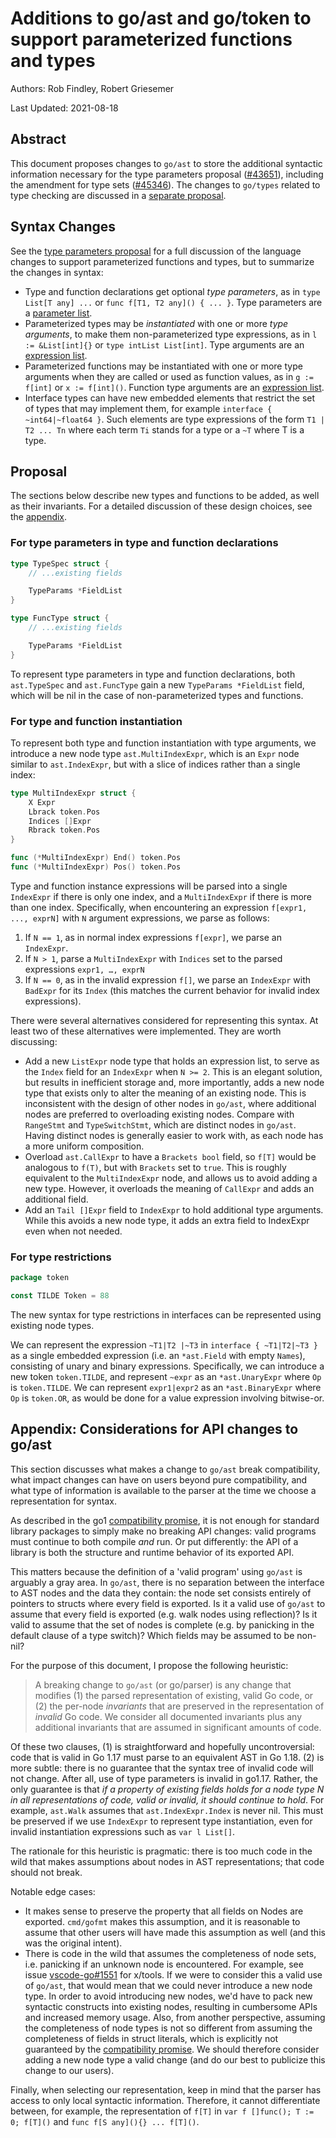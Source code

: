 # Additions to go/ast and go/token to support parameterized functions and types

Authors: Rob Findley, Robert Griesemer

Last Updated: 2021-08-18

## Abstract

This document proposes changes to `go/ast` to store the additional syntactic information necessary for the type parameters proposal ([#43651](https://golang.org/issues/43651)), including the amendment for type sets ([#45346](https://golang.org/issues/45346)). The changes to `go/types` related to type checking are discussed in a [separate proposal](https://golang.org/cl/328610).

## Syntax Changes

See the [type parameters proposal] for a full discussion of the language changes to support parameterized functions and types, but to summarize the changes in syntax:

- Type and function declarations get optional _type parameters_, as in `type  List[T any] ...` or `func f[T1, T2 any]() { ... }`. Type parameters are a [parameter list].
- Parameterized types may be _instantiated_ with one or more _type arguments_, to make them non-parameterized type expressions, as in `l := &List[int]{}` or `type intList List[int]`.  Type arguments are an [expression list].
- Parameterized functions may be instantiated with one or more type arguments when they are called or used as function values, as in `g := f[int]` or `x := f[int]()`. Function type arguments are an [expression list].
- Interface types can have new embedded elements that restrict the set of types that may implement them, for example `interface { ~int64|~float64 }`. Such elements are type expressions of the form `T1 | T2 ... Tn` where each term `Ti` stands for a type or a `~T` where T is a type.

## Proposal

The sections below describe new types and functions to be added, as well as their invariants. For a detailed discussion of these design choices, see the [appendix](#appendix_considerations-for-api-changes-to-go_ast).

### For type parameters in type and function declarations

```go
type TypeSpec struct {
	// ...existing fields

	TypeParams *FieldList
}

type FuncType struct {
	// ...existing fields

	TypeParams *FieldList
}
```

To represent type parameters in type and function declarations, both `ast.TypeSpec` and `ast.FuncType` gain a new `TypeParams *FieldList` field, which will be nil in the case of non-parameterized types and functions.

### For type and function instantiation

To represent both type and function instantiation with type arguments, we introduce a new node type `ast.MultiIndexExpr`, which is an `Expr` node similar to `ast.IndexExpr`, but with a slice of indices rather than a single index:

```go
type MultiIndexExpr struct {
	X Expr
	Lbrack token.Pos
	Indices []Expr
	Rbrack token.Pos
}

func (*MultiIndexExpr) End() token.Pos
func (*MultiIndexExpr) Pos() token.Pos
```

Type and function instance expressions will be parsed into a single `IndexExpr` if there is only one index, and a `MultiIndexExpr` if there is more than one index. Specifically, when encountering an expression `f[expr1, ..., exprN]` with `N` argument expressions, we parse as follows:

1. If `N == 1`, as in normal index expressions `f[expr]`, we parse an `IndexExpr`.
2. If `N > 1`, parse a `MultiIndexExpr` with `Indices` set to the parsed expressions `expr1, …, exprN`
3. If `N == 0`, as in the invalid expression `f[]`, we parse an `IndexExpr` with `BadExpr` for its `Index` (this matches the current behavior for invalid index expressions).

There were several alternatives considered for representing this syntax. At least two of these alternatives were implemented. They are worth discussing:
 - Add a new `ListExpr` node type that holds an expression list, to serve as the `Index` field for an `IndexExpr` when `N >= 2`.  This is an elegant solution, but results in inefficient storage and, more importantly, adds a new node type that exists only to alter the meaning of an existing node. This is inconsistent with the design of other nodes in `go/ast`, where additional nodes are preferred to overloading existing nodes. Compare with `RangeStmt` and `TypeSwitchStmt`, which are distinct nodes in `go/ast`. Having distinct nodes is generally easier to work with, as each node has a more uniform composition.
 - Overload `ast.CallExpr` to have a `Brackets bool` field, so `f[T]` would be analogous to `f(T)`, but with `Brackets` set to `true`. This is roughly equivalent to the `MultiIndexExpr` node, and allows us to avoid adding a new type. However, it overloads the meaning of `CallExpr` and adds an additional field.
 - Add an `Tail []Expr` field to `IndexExpr` to hold additional type arguments. While this avoids a new node type, it adds an extra field to IndexExpr even when not needed.

### For type restrictions

```go
package token

const TILDE Token = 88
```

The new syntax for type restrictions in interfaces can be represented using existing node types.

We can represent the expression `~T1|T2 |~T3` in `interface { ~T1|T2|~T3 }` as a single embedded expression (i.e. an `*ast.Field` with empty `Names`), consisting of unary and binary expressions. Specifically, we can introduce a new token `token.TILDE`, and represent `~expr` as an `*ast.UnaryExpr` where `Op` is `token.TILDE`. We can represent `expr1|expr2` as an `*ast.BinaryExpr` where `Op` is `token.OR`, as would be done for a value expression involving bitwise-or.

## Appendix: Considerations for API changes to go/ast

This section discusses what makes a change to `go/ast` break compatibility, what impact changes can have on users beyond pure compatibility, and what type of information is available to the parser at the time we choose a representation for syntax.

As described in the go1 [compatibility promise], it is not enough for standard library packages to simply make no breaking API changes: valid programs must continue to both compile *and* run. Or put differently: the API of a library is both the structure and runtime behavior of its exported API.

This matters because the definition of a 'valid program' using `go/ast` is arguably a gray area. In `go/ast`, there is no separation between the interface to AST nodes and the data they contain: the node set consists entirely of pointers to structs where every field is exported. Is it a valid use of `go/ast` to assume that every field is exported (e.g. walk nodes using reflection)? Is it valid to assume that the set of nodes is complete (e.g. by panicking in the default clause of a type switch)? Which fields may be assumed to be non-nil?

For the purpose of this document, I propose the following heuristic:

> A breaking change to `go/ast` (or go/parser) is any change that modifies (1)
> the parsed representation of existing, valid Go code, or (2) the per-node
> _invariants_ that are preserved in the representation of _invalid_ Go code.
> We consider all documented invariants plus any additional invariants that are
> assumed in significant amounts of code.

Of these two clauses, (1) is straightforward and hopefully uncontroversial: code that is valid in Go 1.17 must parse to an equivalent AST in Go 1.18. (2) is more subtle: there is no guarantee that the syntax tree of invalid code will not change. After all, use of type parameters is invalid in go1.17. Rather, the only guarantee is that _if a property of existing fields holds for a node type N in all representations of code, valid or invalid, it should continue to hold_. For example, `ast.Walk` assumes that `ast.IndexExpr.Index` is never nil. This must be preserved if we use `IndexExpr` to represent type instantiation, even for invalid instantiation expressions such as `var l List[]`.

The rationale for this heuristic is pragmatic: there is too much code in the wild that makes assumptions about nodes in AST representations; that code should not break.

Notable edge cases:
 - It makes sense to preserve the property that all fields on Nodes are exported. `cmd/gofmt` makes this assumption, and it is reasonable to assume that other users will have made this assumption as well (and this was the original intent).
 - There is code in the wild that assumes the completeness of node sets, i.e. panicking if an unknown node is encountered. For example, see issue [vscode-go#1551](https://github.com/golang/vscode-go/issues/1551) for x/tools. If we were to consider this a valid use of `go/ast`, that would mean that we could never introduce a new node type. In order to avoid introducing new nodes, we'd have to pack new syntactic constructs into existing nodes, resulting in cumbersome APIs and increased memory usage. Also, from another perspective, assuming the completeness of node types is not so different from assuming the completeness of fields in struct literals, which is explicitly not guaranteed by the [compatibility promise]. We should therefore consider adding a new node type a valid change (and do our best to publicize this change to our users).

Finally, when selecting our representation, keep in mind that the parser has access to only local syntactic information. Therefore, it cannot differentiate between, for example, the representation of `f[T]` in `var f []func(); T := 0; f[T]()` and `func f[S any](){} ... f[T]()`.

[expression list]: https://golang.org/ref/spec#ExpressionList
[type parameters proposal]: https://go.googlesource.com/proposal/+/refs/heads/master/design/43651-type-parameters.md
[parameter list]: https://golang.org/ref/spec#ParameterList
[compatibility promise]: https://golang.org/doc/go1compat
